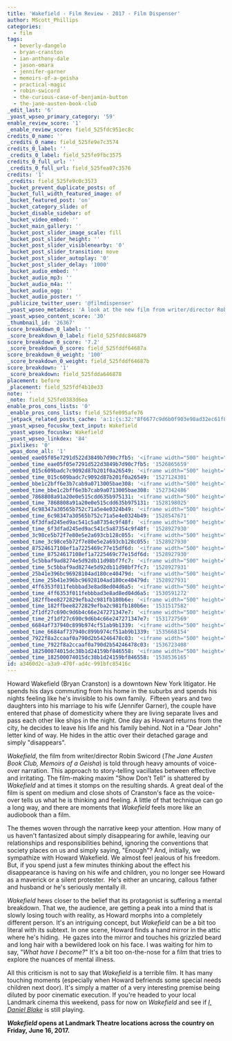 ```yaml
---
title: 'Wakefield - Film Review - 2017 - Film Dispenser'
author: MScott_Phillips
categories:
  - film
tags:
  - beverly-dangelo
  - bryan-cranston
  - ian-anthony-dale
  - jason-omara
  - jennifer-garner
  - memoirs-of-a-geisha
  - practical-magic
  - robin-swicord
  - the-curious-case-of-benjamin-button
  - the-jane-austen-book-club
_edit_last: '6'
_yoast_wpseo_primary_category: '59'
enable_review_score: '1'
_enable_review_score: field_525fdc951ec8c
credits_0_name: ''
_credits_0_name: field_525fe9e7c3574
credits_0_label: ''
_credits_0_label: field_525fe9fbc3575
credits_0_full_url: ''
_credits_0_full_url: field_525fea07c3576
credits: '1'
_credits: field_525fe9c0c3573
_bucket_prevent_duplicate_posts: of
_bucket_full_width_featured_image: of
_bucket_featured_post: 'on'
_bucket_category_slide: of
_bucket_disable_sidebar: of
_bucket_video_embed: ''
_bucket_main_gallery: ''
_bucket_post_slider_image_scale: fill
_bucket_post_slider_height: ''
_bucket_post_slider_visiblenearby: '0'
_bucket_post_slider_transition: move
_bucket_post_slider_autoplay: '0'
_bucket_post_slider_delay: '1000'
_bucket_audio_embed: ''
_bucket_audio_mp3: ''
_bucket_audio_m4a: ''
_bucket_audio_ogg: ''
_bucket_audio_poster: ''
_publicize_twitter_user: '@filmdispenser'
_yoast_wpseo_metadesc: 'A look at the new film from writer/director Robin Swicord about a man who begins living in his attic where he can spy on his family'
_yoast_wpseo_content_score: '30'
_thumbnail_id: '26367'
score_breakdown_0_label: ''
_score_breakdown_0_label: field_525fddc846879
score_breakdown_0_score: '7.2'
_score_breakdown_0_score: field_525fddf64687a
score_breakdown_0_weight: '100'
_score_breakdown_0_weight: field_525fddf64687b
score_breakdown: '1'
_score_breakdown: field_525fdda646878
placement: before
_placement: field_525fdf4b10e33
note: ''
_note: field_525fe0383d6ea
enable_pros_cons_lists: '0'
_enable_pros_cons_lists: field_525fe095afe76
_jetpack_related_posts_cache: 'a:1:{s:32:"8f6677c9d6b0f903e98ad32ec61f8deb";a:2:{s:7:"expires";i:1523900134;s:7:"payload";a:3:{i:0;a:1:{s:2:"id";i:26765;}i:1;a:1:{s:2:"id";i:3402;}i:2;a:1:{s:2:"id";i:16492;}}}}'
_yoast_wpseo_focuskw_text_input: Wakefield
_yoast_wpseo_focuskw: Wakefield
_yoast_wpseo_linkdex: '84'
_pixlikes: '0'
_wpas_done_all: '1'
_oembed_eae05f05e7291d522d3849b7d90c7fb5: '<iframe width="500" height="281" src="https://www.youtube.com/embed/9teNKmm9R3k?start=3&feature=oembed" frameborder="0" allow="autoplay; encrypted-media" allowfullscreen></iframe>'
_oembed_time_eae05f05e7291d522d3849b7d90c7fb5: '1526865659'
_oembed_015c609badc7c9092d87b201f0a26549: '<iframe width="500" height="281" src="https://www.youtube.com/embed/dkhBDhQ4OxM?feature=oembed" frameborder="0" allow="autoplay; encrypted-media" allowfullscreen></iframe>'
_oembed_time_015c609badc7c9092d87b201f0a26549: '1527124301'
_oembed_bbe1c2bff6e3b7cab9a0713005bae308: '<iframe width="500" height="281" src="https://www.youtube.com/embed/_DTbx7c7ez8?feature=oembed" frameborder="0" allow="autoplay; encrypted-media" allowfullscreen></iframe>'
_oembed_time_bbe1c2bff6e3b7cab9a0713005bae308: '1527342486'
_oembed_7868808a91a20e0e515cdd635b975131: '<iframe width="500" height="281" src="https://www.youtube.com/embed/PEZ2r1YGKSA?feature=oembed" frameborder="0" allow="autoplay; encrypted-media" allowfullscreen></iframe>'
_oembed_time_7868808a91a20e0e515cdd635b975131: '1528198025'
_oembed_6c98347a30565b752c71a5e4e0324b49: '<iframe width="500" height="281" src="https://www.youtube.com/embed/FhwktRDG_aQ?feature=oembed" frameborder="0" allow="autoplay; encrypted-media" allowfullscreen></iframe>'
_oembed_time_6c98347a30565b752c71a5e4e0324b49: '1528547671'
_oembed_6f3dfad245ed9ac541c5a87354c9f48f: '<iframe width="500" height="281" src="https://www.youtube.com/embed/rTMINaybeyE?feature=oembed" frameborder="0" allow="autoplay; encrypted-media" allowfullscreen></iframe>'
_oembed_time_6f3dfad245ed9ac541c5a87354c9f48f: '1528927930'
_oembed_3c98ce5b72f7e80e5e2a693cb128c055: '<iframe width="500" height="281" src="https://www.youtube.com/embed/j7RHHPN4gII?feature=oembed" frameborder="0" allow="autoplay; encrypted-media" allowfullscreen></iframe>'
_oembed_time_3c98ce5b72f7e80e5e2a693cb128c055: '1528927930'
_oembed_87524617108ef1a7225469c77e15df6d: '<iframe width="500" height="281" src="https://www.youtube.com/embed/bP8vCXPo-BA?feature=oembed" frameborder="0" allow="autoplay; encrypted-media" allowfullscreen></iframe>'
_oembed_time_87524617108ef1a7225469c77e15df6d: '1528927930'
_oembed_5c5bbaf9ad8274e5d92db11d98bf7fc7: '<iframe width="500" height="281" src="https://www.youtube.com/embed/yqAS2lPISa8?feature=oembed" frameborder="0" allow="autoplay; encrypted-media" allowfullscreen></iframe>'
_oembed_time_5c5bbaf9ad8274e5d92db11d98bf7fc7: '1528927931'
_oembed_25b41e396bc96928104ad180ce40479d: '<iframe width="500" height="281" src="https://www.youtube.com/embed/MFWF9dU5Zc0?feature=oembed" frameborder="0" allow="autoplay; encrypted-media" allowfullscreen></iframe>'
_oembed_time_25b41e396bc96928104ad180ce40479d: '1528927931'
_oembed_4ff6353f011febbbad3e8ad8ed04d6a5: '<iframe width="500" height="281" src="https://www.youtube.com/embed/HikYI0jIAwU?feature=oembed" frameborder="0" allow="autoplay; encrypted-media" allowfullscreen></iframe>'
_oembed_time_4ff6353f011febbbad3e8ad8ed04d6a5: '1530591272'
_oembed_182ffbee8272829efba2c981fb180b6e: '<iframe width="500" height="281" src="https://www.youtube.com/embed/Seg_yBYPjG4?feature=oembed" frameborder="0" allow="autoplay; encrypted-media" allowfullscreen></iframe>'
_oembed_time_182ffbee8272829efba2c981fb180b6e: '1531517582'
_oembed_2f1df27c690c9d6b4c66e247271347e7: '<iframe width="500" height="281" src="https://www.youtube.com/embed/9XxLHyzsB_Q?feature=oembed" frameborder="0" allow="autoplay; encrypted-media" allowfullscreen></iframe>'
_oembed_time_2f1df27c690c9d6b4c66e247271347e7: '1531727569'
_oembed_6684af737940c899b974cf51ab9b1339: '<iframe width="500" height="281" src="https://www.youtube.com/embed/gp-8oB53P7k?feature=oembed" frameborder="0" allow="autoplay; encrypted-media" allowfullscreen></iframe>'
_oembed_time_6684af737940c899b974cf51ab9b1339: '1535668154'
_oembed_7922f8a2ccaaf0a790d2b54246478c03: '<iframe width="500" height="281" src="https://www.youtube.com/embed/AWvUNABT8sg?feature=oembed" frameborder="0" allow="autoplay; encrypted-media" allowfullscreen></iframe>'
_oembed_time_7922f8a2ccaaf0a790d2b54246478c03: '1536723408'
_oembed_182500074015dc38b1d24159bf846558: '<iframe width="500" height="281" src="https://www.youtube.com/embed/USPd0vX2sdc?feature=oembed" frameborder="0" allow="autoplay; encrypted-media" allowfullscreen></iframe>'
_oembed_time_182500074015dc38b1d24159bf846558: '1538536165'
id: a3460d2c-a3a9-470f-ad4c-991bfc85416c
---
```

<p>Howard Wakefield (Bryan Cranston) is a downtown New York litigator. He spends his days commuting from his home in the suburbs and spends his nights feeling like he's invisible to his own family.  Fifteen years and two daughters into his marriage to his wife (Jennifer Garner), the couple have entered that phase of domesticity where they are living separate lives and pass each other like ships in the night. One day as Howard returns from the city, he decides to leave his life and his family behind. Not in a "Dear John" letter kind of way. He hides in the attic over their detached garage and simply "disappears".</p>
<p><em>Wakefield</em>, the film from writer/director Robin Swicord (<em>The Jane Austen Book Club, Memoirs of a Geisha</em>) is told through heavy amounts of voice-over narration. This approach to story-telling vacillates between effective and irritating. The film-making maxim "Show Don't Tell" is shattered by <em>Wakefield </em>and at times it stomps on the resulting shards. A great deal of the film is spent on medium and close shots of Cranston's face as the voice-over tells us what he is thinking and feeling. A little of that technique can go a long way, and there are moments that <em>Wakefield</em> feels more like an audiobook than a film.</p>
<p>The themes woven through the narrative keep your attention. How many of us haven't fantasized about simply disappearing for awhile, leaving our relationships and responsibilities behind, ignoring the conventions that society places on us and simply saying, "Enough"? And, initially, we sympathize with Howard Wakefield. We almost feel jealous of his freedom. But, if you spend just a few minutes thinking about the effect his disappearance is having on his wife and children, you no longer see Howard as a maverick or a silent protester.  He's either an uncaring, callous father and husband or he's seriously mentally ill.</p>
<p><em>Wakefield</em> hews closer to the belief that its protagonist is suffering a mental breakdown. That we, the audience, are getting a peak into a mind that is slowly losing touch with reality, as Howard morphs into a completely different person. It's an intriguing concept, but <em>Wakefield</em> can be a bit too literal with its subtext. In one scene, Howard finds a hand mirror in the attic where he's hiding.  He gazes into the mirror and touches his grizzled beard and long hair with a bewildered look on his face. I was waiting for him to say, "<em>What have I become?</em>" It's a bit too on-the-nose for a film that tries to explore the nuances of mental illness.</p>
<p>All this criticism is not to say that <em>Wakefield</em> is a terrible film. It has many touching moments (especially when Howard befriends some special needs children next door). It's simply a matter of a very interesting premise being diluted by poor cinematic execution. If you're headed to your local Landmark cinema this weekend, pass for now on <em>Wakefield</em> and see if <a href="http://www.filmdispenser.com/daniel-blake-film-review-2017/"><em>I, Daniel Blake</em></a> is still playing.</p>
<p><strong><i>Wakefield</i> opens at Landmark Theatre locations across the country on Friday, June 16, 2017.</strong></p>
<p>&nbsp;</p>
